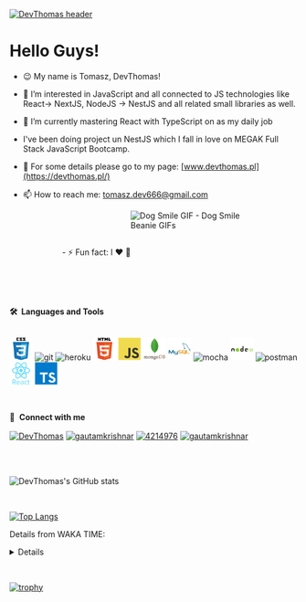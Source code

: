 [<img link="https://www.devthomas.pl" src="https://github.com/Fremen1990/Fremen1990/blob/main/main/header-gif.gif" alt="DevThomas header" style="max-width: 100%;">](https://www.devthomas.pl)

# Hello Guys! 

<!-- <img src="https://raw.githubusercontent.com/MartinHeinz/MartinHeinz/master/wave.gif" width="15px"> -->

- 😉 My name is Tomasz, DevThomas!

- 👀 I’m interested in JavaScript and all connected to JS technologies like React-> NextJS, NodeJS -> NestJS and all related small libraries as well.

- 🌱 I’m currently mastering React with TypeScript on as my daily job 

- I've been doing project un NestJS which I fall in love on MEGAK Full Stack JavaScript Bootcamp.

- 🔨 For some details please go to my page: [www.devthomas.pl](https://devthomas.pl/)

- 📫 How to reach me: tomasz.dev666@gmail.com

 <!--------------  DOG GIF ----------------->

<div style="display:flex; align-items:center; justify-content:center;">

<p  style="display: inline-block;">
- ⚡ Fun fact: I ❤️ 🐶
</p>
<img src="https://c.tenor.com/Llg7JPMnyaUAAAAC/dog-smile.gif" width="200" height="150px" alt="Dog Smile GIF - Dog Smile Beanie GIFs" style="max-width: 200px;">
</div>

<br>

<!--------------  LANGUAGES AND TOOL ----------------->

<summary><b><g-emoji class="g-emoji" alias="hammer_and_wrench" fallback-src="https://github.githubassets.com/images/icons/emoji/unicode/1f6e0.png">🛠️</g-emoji>&nbsp;&nbsp;Languages&nbsp;and&nbsp;Tools</b></summary>

<br>

<p align="left" dir="auto">

<img src="https://raw.githubusercontent.com/devicons/devicon/master/icons/css3/css3-original-wordmark.svg" alt="css3" width="40" height="40" style="max-width: 100%;">

<img src="https://camo.githubusercontent.com/fbfcb9e3dc648adc93bef37c718db16c52f617ad055a26de6dc3c21865c3321d/68747470733a2f2f7777772e766563746f726c6f676f2e7a6f6e652f6c6f676f732f6769742d73636d2f6769742d73636d2d69636f6e2e737667" alt="git" width="40" height="40" data-canonical-src="https://www.vectorlogo.zone/logos/git-scm/git-scm-icon.svg" style="max-width: 100%;">

<img src="https://camo.githubusercontent.com/df12cb598044a3f38efc1f45e3580558c324cf8789b79487125044eeebcc4dee/68747470733a2f2f7777772e766563746f726c6f676f2e7a6f6e652f6c6f676f732f6865726f6b752f6865726f6b752d69636f6e2e737667" alt="heroku" width="40" height="40" data-canonical-src="https://www.vectorlogo.zone/logos/heroku/heroku-icon.svg" style="max-width: 100%;">

<img src="https://raw.githubusercontent.com/devicons/devicon/master/icons/html5/html5-original-wordmark.svg" alt="html5" width="40" height="40" style="max-width: 100%;">

<img src="https://raw.githubusercontent.com/devicons/devicon/master/icons/javascript/javascript-original.svg" alt="javascript" width="40" height="40" style="max-width: 100%;">

<img src="https://raw.githubusercontent.com/devicons/devicon/master/icons/mongodb/mongodb-original-wordmark.svg" alt="mongodb" width="40" height="40" style="max-width: 100%;">

<img src="https://raw.githubusercontent.com/devicons/devicon/master/icons/mysql/mysql-original-wordmark.svg" alt="mysql" width="40" height="40" style="max-width: 100%;">

<img src="https://camo.githubusercontent.com/4253eb6921d60a216772940978dea3a0cf2113f2f29b5545720d3b5b6960e467/68747470733a2f2f7777772e766563746f726c6f676f2e7a6f6e652f6c6f676f732f6d6f6368616a732f6d6f6368616a732d69636f6e2e737667" alt="mocha" width="40" height="40" data-canonical-src="https://www.vectorlogo.zone/logos/mochajs/mochajs-icon.svg" style="max-width: 100%;">

<img src="https://raw.githubusercontent.com/devicons/devicon/master/icons/nodejs/nodejs-original-wordmark.svg" alt="nodejs" width="40" height="40" style="max-width: 100%;">

<img src="https://camo.githubusercontent.com/93b32389bf746009ca2370de7fe06c3b5146f4c99d99df65994f9ced0ba41685/68747470733a2f2f7777772e766563746f726c6f676f2e7a6f6e652f6c6f676f732f676574706f73746d616e2f676574706f73746d616e2d69636f6e2e737667" alt="postman" width="40" height="40" data-canonical-src="https://www.vectorlogo.zone/logos/getpostman/getpostman-icon.svg" style="max-width: 100%;">

<img src="https://raw.githubusercontent.com/devicons/devicon/master/icons/react/react-original-wordmark.svg" alt="react" width="40" height="40" style="max-width: 100%;">

<img src="https://raw.githubusercontent.com/devicons/devicon/master/icons/typescript/typescript-original.svg" alt="typescript" width="40" height="40" style="max-width: 100%;">

</p>

<br>

<!-- -------------------  CONTACT badges --------------------------- -->

<p dir="auto"><g-emoji class="g-emoji" alias="link" fallback-src="https://github.githubassets.com/images/icons/emoji/unicode/1f517.png">🔗</g-emoji> &nbsp;<strong>Connect with me</strong></p>

<p>

<span>
<a href="https://devthomas.pl/" rel="nofollow"><img align="center" src="https://camo.githubusercontent.com/9b13cf00d4d07dcfee53663f62019ef576b7224822fe81dd4be7f94885db5496/68747470733a2f2f63646e2e6a7364656c6976722e6e65742f6e706d2f73696d706c652d69636f6e7340332e302e312f69636f6e732f6465762d646f742d746f2e737667" alt="DevThomas" height="30" width="40" data-canonical-src="https://cdn.jsdelivr.net/npm/simple-icons@3.0.1/icons/dev-dot-to.svg" style="max-width: 100%;"></a>
</span>
<a href="https://www.linkedin.com/in/tomasz-stanisz-85818683" rel="nofollow"><img align="center" src="https://raw.githubusercontent.com/rahuldkjain/github-profile-readme-generator/master/src/images/icons/Social/linked-in-alt.svg" alt="gautamkrishnar" height="30" width="40" style="max-width: 100%;"></a>

<span>
<a href="mailto:thomas.dev666@gmail.com" rel="nofollow"><img align="center" src="https://upload.wikimedia.org/wikipedia/commons/thumb/7/7e/Gmail_icon_%282020%29.svg/2560px-Gmail_icon_%282020%29.svg.png" alt="4214976" height="30" width="40" style="max-width: 100%;"></a>
</span>

<span>
<a href="https://www.instagram.com/fremen1990" rel="nofollow"><img align="center" src="https://raw.githubusercontent.com/rahuldkjain/github-profile-readme-generator/master/src/images/icons/Social/instagram.svg" alt="gautamkrishnar" height="30" width="40" style="max-width: 100%;"></a>
</span>

</p>

<br>

<br>

<!------------------ GITHUB-README-STATS ------------------------>

![DevThomas's GitHub stats](https://github-readme-stats.vercel.app/api?username=fremen1990&theme=dark&show_icons=true)

<br>

<!------------ LONG VERSION  ------------>

<!-- [![Top Langs](https://github-readme-stats.vercel.app/api/top-langs/?username=fremen1990&theme=dark&langs_count=8)](https://github.com/anuraghazra/github-readme-stats) -->

<!--------------- COMPACT VERSION ---------->

[![Top Langs](https://github-readme-stats.vercel.app/api/top-langs/?username=fremen1990&theme=dark&layout=compact&langs_count=8)](https://github.com/anuraghazra/github-readme-stats)

<!------------------------ WAKA TIME  - LANGUAGES ALL TIME -------------->

<p>Details from WAKA TIME:
<details>  
<img src="https://wakatime.com/share/@6aba690e-50f2-4ea4-84a6-3b2326a187cb/359b90f9-1190-40e1-ad86-3326d045d81a.svg" style="max-heigh=450px"/>
</details>
</p>

<br>

<!--------------------------------- TROPHIES ------------------ -->

[![trophy](https://github-profile-trophy.vercel.app/?username=fremen1990&title=MultiLanguage,Commits,Repositories&theme=onedark)](https://github.com/ryo-ma/github-profile-trophy)

<!-- https://github-profile-trophy.vercel.app/?username=ryo-ma&column=3&margin-w=15&margin-h=15 -->

<!---
Fremen1990/Fremen1990 is a ✨ special ✨ repository because its `README.md` (this file) appears on your GitHub profile.
You can click the Preview link to take a look at your changes.
--->
